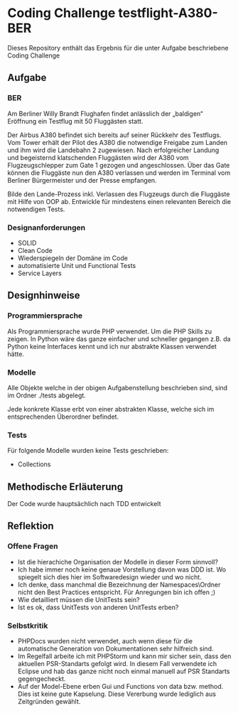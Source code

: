 # Coding Challenge testflight-A380-BER
Dieses Repository enthält das Ergebnis für die unter Aufgabe beschriebene Coding Challenge
## Aufgabe
### BER

Am Berliner Willy Brandt Flughafen findet anlässlich der „baldigen“ Eröffnung ein Testflug mit 50 Fluggästen statt.

Der Airbus A380 befindet sich bereits auf seiner Rückkehr des Testflugs.
Vom Tower erhält der Pilot des A380 die notwendige Freigabe zum Landen und ihm wird die Landebahn 2 zugewiesen.
Nach erfolgreicher Landung und begeisternd klatschenden Fluggästen wird der A380 vom Flugzeugschlepper zum Gate 1 gezogen und angeschlossen.
Über das Gate können die Fluggäste nun den A380 verlassen und werden im Terminal vom Berliner Bürgermeister und der Presse empfangen.

Bilde den Lande-Prozess inkl. Verlassen des Flugzeugs durch die Fluggäste mit Hilfe von OOP ab.
Entwickle für mindestens einen relevanten Bereich die notwendigen Tests.

### Designanforderungen
- SOLID
- Clean Code
- Wiederspiegeln der Domäne im Code
- automatisierte Unit und Functional Tests
- Service Layers

## Designhinweise

### Programmiersprache
Als Programmiersprache wurde PHP verwendet. Um die PHP Skills zu zeigen.
In Python wäre das ganze einfacher und schneller gegangen z.B. da Python keine Interfaces kennt und ich nur abstrakte Klassen verwendet hätte.

### Modelle
Alle Objekte welche in der obigen Aufgabenstellung beschrieben sind, sind im Ordner ./tests abgelegt.

Jede konkrete Klasse erbt von einer abstrakten Klasse, welche sich im entsprechenden Überordner befindet.

### Tests
Für folgende Modelle wurden keine Tests geschrieben:
- Collections

## Methodische Erläuterung
Der Code wurde hauptsächlich nach TDD entwickelt

## Reflektion
### Offene Fragen
- Ist die hierachiche Organisation der Modelle in dieser Form sinnvoll?
- Ich habe immer noch keine genaue Vorstellung davon was DDD ist. Wo spiegelt sich dies hier im Softwaredesign wieder und wo nicht.
- Ich denke, dass manchmal die Bezeichnung der Namespaces\\Ordner nicht den Best Practices entspricht. Für Anregungen bin ich offen ;)
- Wie detailliert müssen die UnitTests sein?
- Ist es ok, dass UnitTests von anderen UnitTests erben?
### Selbstkritik
- PHPDocs wurden nicht verwendet, auch wenn diese für die automatische Generation von Dokumentationen sehr hilfreich sind.
- Im Regelfall arbeite ich mit PHPStorm und kann mir sicher sein, dass den aktuellen PSR-Standarts gefolgt wird. In diesem Fall verwendete ich Eclipse und hab das ganze nicht noch einmal manuell auf PSR Standarts gegengecheckt.
- Auf der Model-Ebene erben Gui und Functions von data bzw. method. Dies ist keine gute Kapselung. Diese Vererbung wurde lediglich aus Zeitgründen gewählt.  

